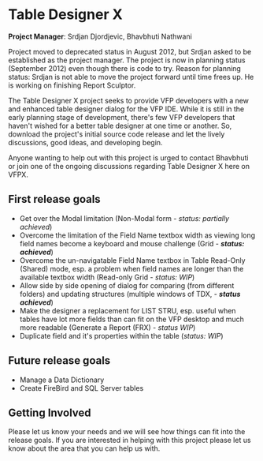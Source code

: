 # Table Designer X

**Project Manager**: Srdjan Djordjevic, Bhavbhuti Nathwani

Project moved to deprecated status in August 2012, but Srdjan asked to be established as the project manager. The project is now in planning status (September 2012) even though there is code to try. Reason for planning status: Srdjan is not able to move the project forward until time frees up. He is working on finishing  Report Sculptor.

The Table Designer X project seeks to provide VFP developers with a new and enhanced table designer dialog for the VFP IDE. While it is still in the early planning stage of development, there's few VFP developers that haven't wished for a better table designer at one time or another. So, download the project's initial source code release and let the lively discussions, good ideas, and developing begin.

Anyone wanting to help out with this project is urged to contact Bhavbhuti or join one of the ongoing discussions regarding Table Designer X here on VFPX.

## First release goals
* Get over the Modal limitation (Non-Modal form - _status: partially achieved_)
* Overcome the limitation of the Field Name textbox width as viewing long field names become a keyboard and mouse challenge (Grid - **_status: achieved_**)
* Overcome the un-navigatable Field Name textbox in Table Read-Only (Shared) mode, esp. a problem when field names are longer than the available textbox width (Read-only Grid - _status: WIP_)
* Allow side by side opening of dialog for comparing (from different folders) and updating structures (multiple windows of TDX, - **_status achieved_**)
* Make the designer a replacement for LIST STRU, esp. useful when tables have lot more fields than can fit on the VFP desktop and much more readable (Generate a Report (FRX) - _status WIP_)
* Duplicate field and it's properties within the table (_status: WIP_)

## Future release goals
* Manage a Data Dictionary
* Create FireBird and SQL Server tables

## Getting Involved
Please let us know your needs and we will see how things can fit into the release goals.
If you are interested in helping with this project please let us know about the area that you can help us with.
